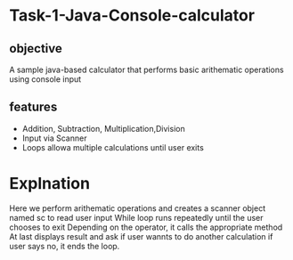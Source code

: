 # Task-1-Java-Console-calculator
## objective
A sample java-based calculator that performs basic arithematic operations using console input
## features
- Addition, Subtraction, Multiplication,Division
- Input via Scanner
- Loops allowa multiple calculations until user exits
# Explnation
Here we perform arithematic operations and creates a scanner object named sc to read user input
While loop runs repeatedly until the user chooses to exit
Depending on the operator, it calls the appropriate method
At last displays result and ask if user wannts to do another calculation if user says no, it ends the loop.
